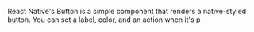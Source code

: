 React Native's Button is a simple component that renders a native-styled button. You can set a label, color, and an action when it's p